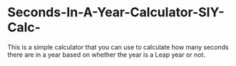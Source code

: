 # Seconds-In-A-Year-Calculator-SIY-Calc-
This is a simple calculator that you can use to calculate how many seconds there are in a year based on whether the year is a Leap year or not.
